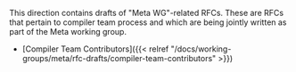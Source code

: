This direction contains drafts of "Meta WG"-related RFCs. These are
RFCs that pertain to compiler team process and which are being jointly
written as part of the Meta working group.

- [Compiler Team Contributors]({{< relref "/docs/working-groups/meta/rfc-drafts/compiler-team-contributors" >}})